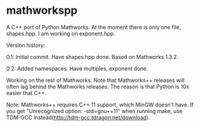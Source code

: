 mathworkspp
===========

A C++ port of Python Mathworks.  At the moment there is only one file, shapes.hpp. I am working on exponent.hpp.

Version history:

0.1: Initial commit. Have shapes.hpp done. Based on Mathworks 1.3.2.

0.2: Added namespaces. Have multiples, exponent done.

Working on the rest of Mathworks. Note that Mathworks++ releases will often lag behind the Mathworks releases.
The reason is that Python is 10x easier that C++.

Note: Mathworks++ requires C++ 11 support, which MinGW doesn't have. If you get "Unrecognized option: -std=gnu++11"
when running make, use TDM-GCC instead(http://tdm-gcc.tdragon.net/download).
